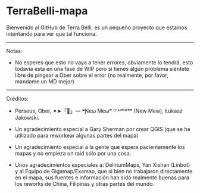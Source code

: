 # TerraBelli-mapa
Bienvenido al GitHub de Terra Belli, es un pequeño proyecto que estamos intentando para ver que tal funciona.

---------------------------------------------------------------------------------------------------
Notas:
- No esperes que esto no vaya a tener errores, obviamente lo tendrá, esto todavia esta en una fase de WIP pero si tienes algún problema siéntete libre de pingear a Ober sobre el error (no realmente, por favor, mandame un MD mejor)

---------------------------------------------------------------------------------------------------
Créditos:
- Perseus, Ober, ✦➤「🎹」━ ❝Ɲєω Mєω❞ ᴰ'ᴬᵘᵗʳᶤᶜʰᵉ (New Mew), Łukasz Jakowski.

- Un agradecimiento especial a Gary Sherman por crear QGIS (que se ha utilizado para reworkear algunas partes del mapa)

- Un agradecimiento especial a la gente que espera pacientemente los mapas y no empieza un raid sólo por una cosa.

- Unos agradecimientos especiales a: DeliriumMaps, Yan Xishan (Linbot) y al Equipo de Gigamap/Examap, que si bien no trabajaron directamente en el mapa, sus fuentes e información han sido realmente buenas para los reworks de China, Filipinas y otras partes del mundo. 

